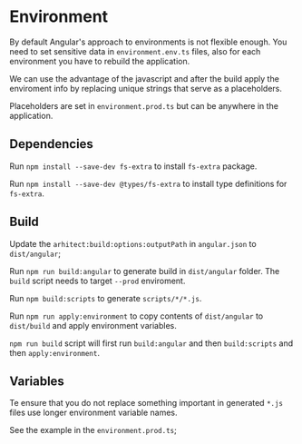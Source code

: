 # Environment

By default Angular's approach to environments is not flexible enough. You need to set sensitive data in `environment.env.ts` files, also for each environment you have to rebuild the application.

We can use the advantage of the javascript and after the build apply the enviroment info by replacing unique strings that serve as a placeholders.

Placeholders are set in `environment.prod.ts` but can be anywhere in the application.

## Dependencies

Run `npm install --save-dev fs-extra` to install `fs-extra` package.

Run `npm install --save-dev @types/fs-extra` to install type definitions for `fs-extra`.

## Build

Update the `arhitect:build:options:outputPath` in `angular.json` to `dist/angular`;

Run `npm run build:angular` to generate build in `dist/angular` folder. The `build` script needs to target `--prod` enviroment.

Run `npm build:scripts` to generate `scripts/*/*.js`.

Run `npm run apply:environment` to copy contents of `dist/angular` to `dist/build` and apply environment variables.

`npm run build` script will first run `build:angular` and then `build:scripts` and then `apply:environment`.

## Variables

Te ensure that you do not replace something important in generated `*.js` files use longer environment variable names.

See the example in the `environment.prod.ts`;
